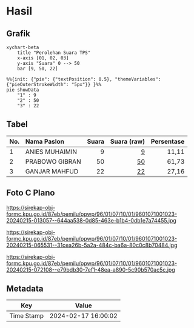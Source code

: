 # Hasil

## Grafik

```mermaid
xychart-beta
    title "Perolehan Suara TPS"
    x-axis [01, 02, 03]
    y-axis "Suara" 0 --> 50
    bar [9, 50, 22]
```

```mermaid
%%{init: {"pie": {"textPosition": 0.5}, "themeVariables": {"pieOuterStrokeWidth": "5px"}} }%%
pie showData
    "1" : 9
    "2" : 50
    "3" : 22
```

## Tabel

| No. | Nama Paslon    | Suara | Suara (raw) | Persentase |
|:--- |:-------------- | -----:| -----------:| ----------:|
| 1   | ANIES MUHAIMIN | 9     | [9][p-1]    | 11,11      |
| 2   | PRABOWO GIBRAN | 50    | [50][p-2]   | 61,73      |
| 3   | GANJAR MAHFUD  | 22    | [22][p-3]   | 27,16      |


[p-1]: https://github.com/gigit-pemilu/pemilu-2024-96-papua-barat-daya/blob/main/pilpres/hitung-suara/sub/96-papua-barat-daya/sub/01-sorong/sub/07-aimas/sub/1001-aimas/sub/023-tps/sub/paslon-1.txt
[p-2]: https://github.com/gigit-pemilu/pemilu-2024-96-papua-barat-daya/blob/main/pilpres/hitung-suara/sub/96-papua-barat-daya/sub/01-sorong/sub/07-aimas/sub/1001-aimas/sub/023-tps/sub/paslon-2.txt
[p-3]: https://github.com/gigit-pemilu/pemilu-2024-96-papua-barat-daya/blob/main/pilpres/hitung-suara/sub/96-papua-barat-daya/sub/01-sorong/sub/07-aimas/sub/1001-aimas/sub/023-tps/sub/paslon-3.txt

## Foto C Plano

https://sirekap-obj-formc.kpu.go.id/87eb/pemilu/ppwp/96/01/07/10/01/9601071001023-20240215-013057--644aa538-0d85-463e-b1b4-0db1e7a74455.jpg

https://sirekap-obj-formc.kpu.go.id/87eb/pemilu/ppwp/96/01/07/10/01/9601071001023-20240215-065531--31cea26b-5a2a-484c-ba6a-80c0c8b70484.jpg

https://sirekap-obj-formc.kpu.go.id/87eb/pemilu/ppwp/96/01/07/10/01/9601071001023-20240215-072108--e79bdb30-7ef1-48ea-a890-5c90b570ac5c.jpg


## Metadata

| Key        | Value               |
| ---------- | ------------------- |
| Time Stamp | 2024-02-17 16:00:02 |



